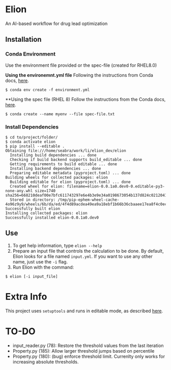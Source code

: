 # Elion
An AI-based workflow for drug lead optimization

## Installation
### Conda Environment
Use the environment file provided or the spec-file (created for RHEL8.0)

**Using the environemnt.yml file**
Following the instructions from Conda docs, [here](https://docs.conda.io/projects/conda/en/latest/user-guide/tasks/manage-environments.html#creating-an-environment-from-an-environment-yml-file).
```
$ conda env create -f environment.yml
```

**Using the spec file (RHEL 8)
Follow the instructions from the Conda docs, [here](https://docs.conda.io/projects/conda/en/latest/user-guide/tasks/manage-environments.html#building-identical-conda-environments).
```
$ conda create --name myenv --file spec-file.txt
```


### Install Dependencies
```
$ cd to/project/folder/
$ conda activate elion
$ pip install --editable .
Obtaining file:///home/seabra/work/li/elion_dev/elion
  Installing build dependencies ... done
  Checking if build backend supports build_editable ... done
  Getting requirements to build editable ... done
  Installing backend dependencies ... done
  Preparing editable metadata (pyproject.toml) ... done
Building wheels for collected packages: elion
  Building editable for elion (pyproject.toml) ... done
  Created wheel for elion: filename=elion-0.0.1a0.dev0-0.editable-py3-none-any.whl size=1740 sha256=668210deaf00e7bfc611743297e6e4b3e9e34a0198673054b137d824c0212041
  Stored in directory: /tmp/pip-ephem-wheel-cache-4o96z9y9/wheels/6b/da/ed/4f4d89acdea49ea9a18ebf1b66b36cbaaee17ea8f4c0eccc96
Successfully built elion
Installing collected packages: elion
Successfully installed elion-0.0.1a0.dev0
```

## Use
1. To get help information, type `elion --help`
1. Prepare an input file that controls the calculation to be done. By default, Elion looks for a file named `input.yml`. If you want to use any other name, just use the `-i` flag.
1. Run Elion with the command:
```
$ elion [-i input_file]
```

# Extra Info
This project uses `setuptools` and runs in editable mode, as described [here](https://setuptools.pypa.io/en/latest/userguide/development_mode.html).

# TO-DO
- input_reader.py (78): Restore the threshold values from the last iteration
- Property.py (185): Allow larger threshold jumps based on percentile
- Property.py (180): (bug) enforce threshold limit. Currenlty only works for increasing absolute thresholds.
